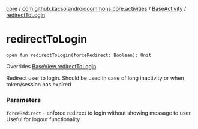 [core](../../index.md) / [com.github.kacso.androidcommons.core.activities](../index.md) / [BaseActivity](index.md) / [redirectToLogin](.)

# redirectToLogin

`open fun redirectToLogin(forceRedirect: Boolean): Unit`

Overrides [BaseView.redirectToLogin](../../com.github.kacso.androidcommons.core.views/-base-view/redirect-to-login.md)

Redirect user to login.
Should be used in case of long inactivity or when token/session has expired

### Parameters

`forceRedirect` - enforce redirect to login without showing message to user.
Useful for logout functionality